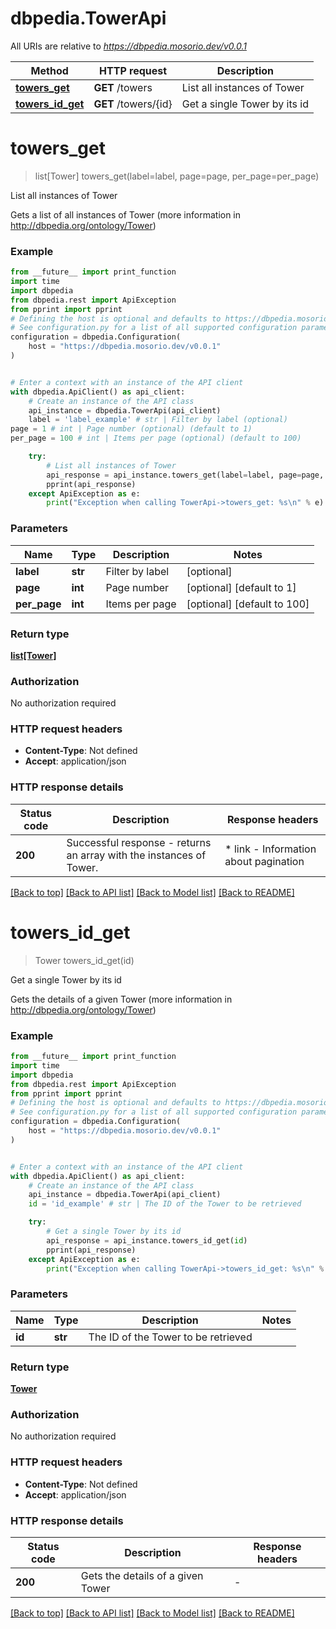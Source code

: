 # dbpedia.TowerApi

All URIs are relative to *https://dbpedia.mosorio.dev/v0.0.1*

Method | HTTP request | Description
------------- | ------------- | -------------
[**towers_get**](TowerApi.md#towers_get) | **GET** /towers | List all instances of Tower
[**towers_id_get**](TowerApi.md#towers_id_get) | **GET** /towers/{id} | Get a single Tower by its id


# **towers_get**
> list[Tower] towers_get(label=label, page=page, per_page=per_page)

List all instances of Tower

Gets a list of all instances of Tower (more information in http://dbpedia.org/ontology/Tower)

### Example

```python
from __future__ import print_function
import time
import dbpedia
from dbpedia.rest import ApiException
from pprint import pprint
# Defining the host is optional and defaults to https://dbpedia.mosorio.dev/v0.0.1
# See configuration.py for a list of all supported configuration parameters.
configuration = dbpedia.Configuration(
    host = "https://dbpedia.mosorio.dev/v0.0.1"
)


# Enter a context with an instance of the API client
with dbpedia.ApiClient() as api_client:
    # Create an instance of the API class
    api_instance = dbpedia.TowerApi(api_client)
    label = 'label_example' # str | Filter by label (optional)
page = 1 # int | Page number (optional) (default to 1)
per_page = 100 # int | Items per page (optional) (default to 100)

    try:
        # List all instances of Tower
        api_response = api_instance.towers_get(label=label, page=page, per_page=per_page)
        pprint(api_response)
    except ApiException as e:
        print("Exception when calling TowerApi->towers_get: %s\n" % e)
```

### Parameters

Name | Type | Description  | Notes
------------- | ------------- | ------------- | -------------
 **label** | **str**| Filter by label | [optional] 
 **page** | **int**| Page number | [optional] [default to 1]
 **per_page** | **int**| Items per page | [optional] [default to 100]

### Return type

[**list[Tower]**](Tower.md)

### Authorization

No authorization required

### HTTP request headers

 - **Content-Type**: Not defined
 - **Accept**: application/json

### HTTP response details
| Status code | Description | Response headers |
|-------------|-------------|------------------|
**200** | Successful response - returns an array with the instances of Tower. |  * link - Information about pagination <br>  |

[[Back to top]](#) [[Back to API list]](../README.md#documentation-for-api-endpoints) [[Back to Model list]](../README.md#documentation-for-models) [[Back to README]](../README.md)

# **towers_id_get**
> Tower towers_id_get(id)

Get a single Tower by its id

Gets the details of a given Tower (more information in http://dbpedia.org/ontology/Tower)

### Example

```python
from __future__ import print_function
import time
import dbpedia
from dbpedia.rest import ApiException
from pprint import pprint
# Defining the host is optional and defaults to https://dbpedia.mosorio.dev/v0.0.1
# See configuration.py for a list of all supported configuration parameters.
configuration = dbpedia.Configuration(
    host = "https://dbpedia.mosorio.dev/v0.0.1"
)


# Enter a context with an instance of the API client
with dbpedia.ApiClient() as api_client:
    # Create an instance of the API class
    api_instance = dbpedia.TowerApi(api_client)
    id = 'id_example' # str | The ID of the Tower to be retrieved

    try:
        # Get a single Tower by its id
        api_response = api_instance.towers_id_get(id)
        pprint(api_response)
    except ApiException as e:
        print("Exception when calling TowerApi->towers_id_get: %s\n" % e)
```

### Parameters

Name | Type | Description  | Notes
------------- | ------------- | ------------- | -------------
 **id** | **str**| The ID of the Tower to be retrieved | 

### Return type

[**Tower**](Tower.md)

### Authorization

No authorization required

### HTTP request headers

 - **Content-Type**: Not defined
 - **Accept**: application/json

### HTTP response details
| Status code | Description | Response headers |
|-------------|-------------|------------------|
**200** | Gets the details of a given Tower |  -  |

[[Back to top]](#) [[Back to API list]](../README.md#documentation-for-api-endpoints) [[Back to Model list]](../README.md#documentation-for-models) [[Back to README]](../README.md)

